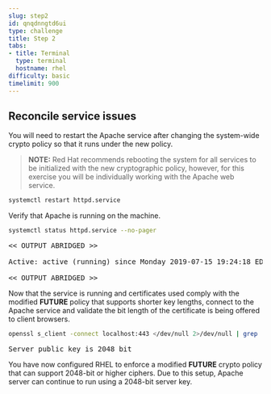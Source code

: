```yaml
---
slug: step2
id: qnqdnngtd6ui
type: challenge
title: Step 2
tabs:
- title: Terminal
  type: terminal
  hostname: rhel
difficulty: basic
timelimit: 900
---
```

## Reconcile service issues

You will need to restart the Apache service after changing the system-wide
crypto policy so that it runs under the new policy.

> **NOTE:** Red Hat recommends rebooting the system for all services to be initialized with the new cryptographic policy, however, for this exercise you
will be individually working with the Apache web service.

```bash
systemctl restart httpd.service
```

Verify that Apache is running on the machine.

```bash
systemctl status httpd.service --no-pager
```

<pre class="file">
<< OUTPUT ABRIDGED >>

Active: active (running) since Monday 2019-07-15 19:24:18 EDT; 3h 59min left

<< OUTPUT ABRIDGED >>
</pre>

Now that the service is running and certificates used comply with the modified **FUTURE** policy
that supports shorter key lengths, connect to the Apache service and validate the bit length of
the certificate is being offered to client browsers.

```bash
openssl s_client -connect localhost:443 </dev/null 2>/dev/null | grep '^Server public key'
```

<pre class="file">
Server public key is 2048 bit
</pre>

You have now configured RHEL to enforce a modified **FUTURE** crypto policy that can support 2048-bit or higher
ciphers. Due to this setup, Apache server can continue to run using a 2048-bit server key.
